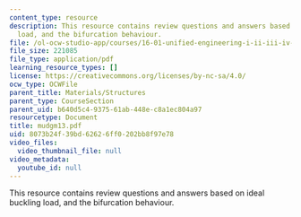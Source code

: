 ```yaml
---
content_type: resource
description: This resource contains review questions and answers based on ideal buckling
  load, and the bifurcation behaviour.
file: /ol-ocw-studio-app/courses/16-01-unified-engineering-i-ii-iii-iv-fall-2005-spring-2006/8073b24f39bd62626ff0202bb8f97e78_mudgm13.pdf
file_size: 221085
file_type: application/pdf
learning_resource_types: []
license: https://creativecommons.org/licenses/by-nc-sa/4.0/
ocw_type: OCWFile
parent_title: Materials/Structures
parent_type: CourseSection
parent_uid: b640d5c4-9375-61ab-448e-c8a1ec804a97
resourcetype: Document
title: mudgm13.pdf
uid: 8073b24f-39bd-6262-6ff0-202bb8f97e78
video_files:
  video_thumbnail_file: null
video_metadata:
  youtube_id: null
---
```

This resource contains review questions and answers based on ideal buckling load, and the bifurcation behaviour.